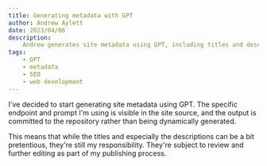 ```yaml
---
title: Generating metadata with GPT
author: Andrew Aylett
date: 2023/04/06
description:
    Andrew generates site metadata using GPT, including titles and descriptions.
tags:
    - GPT
    - metadata
    - SEO
    - web development
---
```


I've decided to start generating site metadata using GPT. The specific endpoint
and prompt I'm using is visible in the site source, and the output is committed
to the repository rather than being dynamically generated.

This means that while the titles and especially the descriptions can be a bit
pretentious, they're still my responsibility. They're subject to review and
further editing as part of my publishing process.
